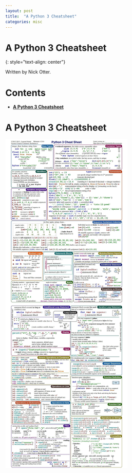 ```yaml
---
layout: post
title:  "A Python 3 Cheatsheet"
categories: misc
---
```


# A Python 3 Cheatsheet
{: style="text-align: center"}

Written by Nick Otter.

# Contents 

- [**A Python 3 Cheatsheet**](#a-python-3-cheatsheet)<br>

# A Python 3 Cheatsheet

![](/assets/python.jpg)

